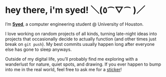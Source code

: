 # hey there, i'm syed! ＼(٥⁀▽⁀ )／

I’m [**Syed**](https://www.ideuraf.dev), a computer engineering student @ University of Houston.

I love working on random projects of all kinds, turning late-night ideas into projects that occasionally decide to actually function (and other times just break on `git push`).  My best commits usually happen long after everyone else has gone to sleep anyways.  


Outside of my digital life, you’ll probably find me exploring with a wanderlust for nature, quiet spots, and drawing. If you ever happen to bump into me in the real world, feel free to ask me for a [sticker](https://www.ideuraf.dev/assets/stickers/strawberrypurin.png)!

